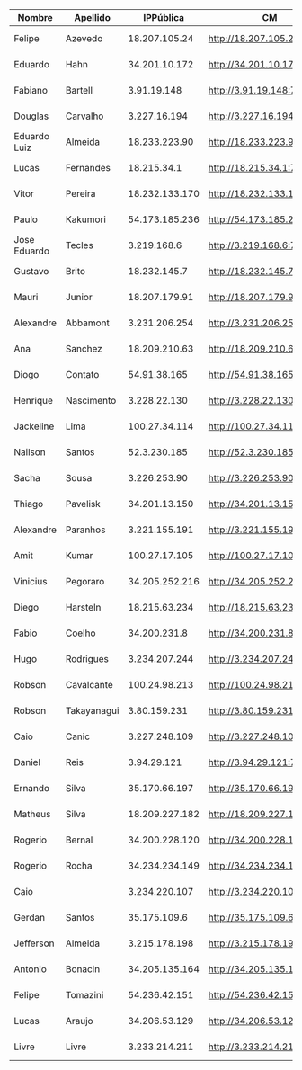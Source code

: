 | Nombre       | Apellido    | IPPública      | CM                         | EFM                                | NIFI                            | NiFi Registry                             | Schema Registry            | SMM                        | Hue                        | CDSW                              |
|--------------|-------------|----------------|----------------------------|------------------------------------|---------------------------------|-------------------------------------------|----------------------------|----------------------------|----------------------------|-----------------------------------|
| Felipe       | Azevedo     | 18.207.105.24  | http://18.207.105.24:7180  | http://18.207.105.24:10080/efm/ui  | http://18.207.105.24:8080/nifi  | http://18.207.105.24:18080/nifi-registry  | http://18.207.105.24:7788  | http://18.207.105.24:9991  | http://18.207.105.24:8888  | http://cdsw.18.207.105.24.nip.io  |
| Eduardo      | Hahn        | 34.201.10.172  | http://34.201.10.172:7180  | http://34.201.10.172:10080/efm/ui  | http://34.201.10.172:8080/nifi  | http://34.201.10.172:18080/nifi-registry  | http://34.201.10.172:7788  | http://34.201.10.172:9991  | http://34.201.10.172:8888  | http://cdsw.34.201.10.172.nip.io  |
| Fabiano      | Bartell     | 3.91.19.148    | http://3.91.19.148:7180    | http://3.91.19.148:10080/efm/ui    | http://3.91.19.148:8080/nifi    | http://3.91.19.148:18080/nifi-registry    | http://3.91.19.148:7788    | http://3.91.19.148:9991    | http://3.91.19.148:8888    | http://cdsw.3.91.19.148.nip.io    |
| Douglas      | Carvalho    | 3.227.16.194   | http://3.227.16.194:7180   | http://3.227.16.194:10080/efm/ui   | http://3.227.16.194:8080/nifi   | http://3.227.16.194:18080/nifi-registry   | http://3.227.16.194:7788   | http://3.227.16.194:9991   | http://3.227.16.194:8888   | http://cdsw.3.227.16.194.nip.io   |
| Eduardo Luiz | Almeida     | 18.233.223.90  | http://18.233.223.90:7180  | http://18.233.223.90:10080/efm/ui  | http://18.233.223.90:8080/nifi  | http://18.233.223.90:18080/nifi-registry  | http://18.233.223.90:7788  | http://18.233.223.90:9991  | http://18.233.223.90:8888  | http://cdsw.18.233.223.90.nip.io  |
| Lucas        | Fernandes   | 18.215.34.1    | http://18.215.34.1:7180    | http://18.215.34.1:10080/efm/ui    | http://18.215.34.1:8080/nifi    | http://18.215.34.1:18080/nifi-registry    | http://18.215.34.1:7788    | http://18.215.34.1:9991    | http://18.215.34.1:8888    | http://cdsw.18.215.34.1.nip.io    |
| Vitor        | Pereira     | 18.232.133.170 | http://18.232.133.170:7180 | http://18.232.133.170:10080/efm/ui | http://18.232.133.170:8080/nifi | http://18.232.133.170:18080/nifi-registry | http://18.232.133.170:7788 | http://18.232.133.170:9991 | http://18.232.133.170:8888 | http://cdsw.18.232.133.170.nip.io |
| Paulo        | Kakumori    | 54.173.185.236 | http://54.173.185.236:7180 | http://54.173.185.236:10080/efm/ui | http://54.173.185.236:8080/nifi | http://54.173.185.236:18080/nifi-registry | http://54.173.185.236:7788 | http://54.173.185.236:9991 | http://54.173.185.236:8888 | http://cdsw.54.173.185.236.nip.io |
| Jose Eduardo | Tecles      | 3.219.168.6    | http://3.219.168.6:7180    | http://3.219.168.6:10080/efm/ui    | http://3.219.168.6:8080/nifi    | http://3.219.168.6:18080/nifi-registry    | http://3.219.168.6:7788    | http://3.219.168.6:9991    | http://3.219.168.6:8888    | http://cdsw.3.219.168.6.nip.io    |
| Gustavo      | Brito       | 18.232.145.7   | http://18.232.145.7:7180   | http://18.232.145.7:10080/efm/ui   | http://18.232.145.7:8080/nifi   | http://18.232.145.7:18080/nifi-registry   | http://18.232.145.7:7788   | http://18.232.145.7:9991   | http://18.232.145.7:8888   | http://cdsw.18.232.145.7.nip.io   |
| Mauri        | Junior      | 18.207.179.91  | http://18.207.179.91:7180  | http://18.207.179.91:10080/efm/ui  | http://18.207.179.91:8080/nifi  | http://18.207.179.91:18080/nifi-registry  | http://18.207.179.91:7788  | http://18.207.179.91:9991  | http://18.207.179.91:8888  | http://cdsw.18.207.179.91.nip.io  |
| Alexandre    | Abbamont    | 3.231.206.254  | http://3.231.206.254:7180  | http://3.231.206.254:10080/efm/ui  | http://3.231.206.254:8080/nifi  | http://3.231.206.254:18080/nifi-registry  | http://3.231.206.254:7788  | http://3.231.206.254:9991  | http://3.231.206.254:8888  | http://cdsw.3.231.206.254.nip.io  |
| Ana          | Sanchez     | 18.209.210.63  | http://18.209.210.63:7180  | http://18.209.210.63:10080/efm/ui  | http://18.209.210.63:8080/nifi  | http://18.209.210.63:18080/nifi-registry  | http://18.209.210.63:7788  | http://18.209.210.63:9991  | http://18.209.210.63:8888  | http://cdsw.18.209.210.63.nip.io  |
| Diogo        | Contato     | 54.91.38.165   | http://54.91.38.165:7180   | http://54.91.38.165:10080/efm/ui   | http://54.91.38.165:8080/nifi   | http://54.91.38.165:18080/nifi-registry   | http://54.91.38.165:7788   | http://54.91.38.165:9991   | http://54.91.38.165:8888   | http://cdsw.54.91.38.165.nip.io   |
| Henrique     | Nascimento  | 3.228.22.130   | http://3.228.22.130:7180   | http://3.228.22.130:10080/efm/ui   | http://3.228.22.130:8080/nifi   | http://3.228.22.130:18080/nifi-registry   | http://3.228.22.130:7788   | http://3.228.22.130:9991   | http://3.228.22.130:8888   | http://cdsw.3.228.22.130.nip.io   |
| Jackeline    | Lima        | 100.27.34.114  | http://100.27.34.114:7180  | http://100.27.34.114:10080/efm/ui  | http://100.27.34.114:8080/nifi  | http://100.27.34.114:18080/nifi-registry  | http://100.27.34.114:7788  | http://100.27.34.114:9991  | http://100.27.34.114:8888  | http://cdsw.100.27.34.114.nip.io  |
| Nailson      | Santos      | 52.3.230.185   | http://52.3.230.185:7180   | http://52.3.230.185:10080/efm/ui   | http://52.3.230.185:8080/nifi   | http://52.3.230.185:18080/nifi-registry   | http://52.3.230.185:7788   | http://52.3.230.185:9991   | http://52.3.230.185:8888   | http://cdsw.52.3.230.185.nip.io   |
| Sacha        | Sousa       | 3.226.253.90   | http://3.226.253.90:7180   | http://3.226.253.90:10080/efm/ui   | http://3.226.253.90:8080/nifi   | http://3.226.253.90:18080/nifi-registry   | http://3.226.253.90:7788   | http://3.226.253.90:9991   | http://3.226.253.90:8888   | http://cdsw.3.226.253.90.nip.io   |
| Thiago       | Pavelisk    | 34.201.13.150  | http://34.201.13.150:7180  | http://34.201.13.150:10080/efm/ui  | http://34.201.13.150:8080/nifi  | http://34.201.13.150:18080/nifi-registry  | http://34.201.13.150:7788  | http://34.201.13.150:9991  | http://34.201.13.150:8888  | http://cdsw.34.201.13.150.nip.io  |
| Alexandre    | Paranhos    | 3.221.155.191  | http://3.221.155.191:7180  | http://3.221.155.191:10080/efm/ui  | http://3.221.155.191:8080/nifi  | http://3.221.155.191:18080/nifi-registry  | http://3.221.155.191:7788  | http://3.221.155.191:9991  | http://3.221.155.191:8888  | http://cdsw.3.221.155.191.nip.io  |
| Amit         | Kumar       | 100.27.17.105  | http://100.27.17.105:7180  | http://100.27.17.105:10080/efm/ui  | http://100.27.17.105:8080/nifi  | http://100.27.17.105:18080/nifi-registry  | http://100.27.17.105:7788  | http://100.27.17.105:9991  | http://100.27.17.105:8888  | http://cdsw.100.27.17.105.nip.io  |
| Vinicius     | Pegoraro    | 34.205.252.216 | http://34.205.252.216:7180 | http://34.205.252.216:10080/efm/ui | http://34.205.252.216:8080/nifi | http://34.205.252.216:18080/nifi-registry | http://34.205.252.216:7788 | http://34.205.252.216:9991 | http://34.205.252.216:8888 | http://cdsw.34.205.252.216.nip.io |
| Diego        | Harsteln    | 18.215.63.234  | http://18.215.63.234:7180  | http://18.215.63.234:10080/efm/ui  | http://18.215.63.234:8080/nifi  | http://18.215.63.234:18080/nifi-registry  | http://18.215.63.234:7788  | http://18.215.63.234:9991  | http://18.215.63.234:8888  | http://cdsw.18.215.63.234.nip.io  |
| Fabio        | Coelho      | 34.200.231.8   | http://34.200.231.8:7180   | http://34.200.231.8:10080/efm/ui   | http://34.200.231.8:8080/nifi   | http://34.200.231.8:18080/nifi-registry   | http://34.200.231.8:7788   | http://34.200.231.8:9991   | http://34.200.231.8:8888   | http://cdsw.34.200.231.8.nip.io   |
| Hugo         | Rodrigues   | 3.234.207.244  | http://3.234.207.244:7180  | http://3.234.207.244:10080/efm/ui  | http://3.234.207.244:8080/nifi  | http://3.234.207.244:18080/nifi-registry  | http://3.234.207.244:7788  | http://3.234.207.244:9991  | http://3.234.207.244:8888  | http://cdsw.3.234.207.244.nip.io  |
| Robson       | Cavalcante  | 100.24.98.213  | http://100.24.98.213:7180  | http://100.24.98.213:10080/efm/ui  | http://100.24.98.213:8080/nifi  | http://100.24.98.213:18080/nifi-registry  | http://100.24.98.213:7788  | http://100.24.98.213:9991  | http://100.24.98.213:8888  | http://cdsw.100.24.98.213.nip.io  |
| Robson       | Takayanagui | 3.80.159.231   | http://3.80.159.231:7180   | http://3.80.159.231:10080/efm/ui   | http://3.80.159.231:8080/nifi   | http://3.80.159.231:18080/nifi-registry   | http://3.80.159.231:7788   | http://3.80.159.231:9991   | http://3.80.159.231:8888   | http://cdsw.3.80.159.231.nip.io   |
| Caio         | Canic       | 3.227.248.109  | http://3.227.248.109:7180  | http://3.227.248.109:10080/efm/ui  | http://3.227.248.109:8080/nifi  | http://3.227.248.109:18080/nifi-registry  | http://3.227.248.109:7788  | http://3.227.248.109:9991  | http://3.227.248.109:8888  | http://cdsw.3.227.248.109.nip.io  |
| Daniel       | Reis        | 3.94.29.121    | http://3.94.29.121:7180    | http://3.94.29.121:10080/efm/ui    | http://3.94.29.121:8080/nifi    | http://3.94.29.121:18080/nifi-registry    | http://3.94.29.121:7788    | http://3.94.29.121:9991    | http://3.94.29.121:8888    | http://cdsw.3.94.29.121.nip.io    |
| Ernando      | Silva       | 35.170.66.197  | http://35.170.66.197:7180  | http://35.170.66.197:10080/efm/ui  | http://35.170.66.197:8080/nifi  | http://35.170.66.197:18080/nifi-registry  | http://35.170.66.197:7788  | http://35.170.66.197:9991  | http://35.170.66.197:8888  | http://cdsw.35.170.66.197.nip.io  |
| Matheus      | Silva       | 18.209.227.182 | http://18.209.227.182:7180 | http://18.209.227.182:10080/efm/ui | http://18.209.227.182:8080/nifi | http://18.209.227.182:18080/nifi-registry | http://18.209.227.182:7788 | http://18.209.227.182:9991 | http://18.209.227.182:8888 | http://cdsw.18.209.227.182.nip.io |
| Rogerio      | Bernal      | 34.200.228.120 | http://34.200.228.120:7180 | http://34.200.228.120:10080/efm/ui | http://34.200.228.120:8080/nifi | http://34.200.228.120:18080/nifi-registry | http://34.200.228.120:7788 | http://34.200.228.120:9991 | http://34.200.228.120:8888 | http://cdsw.34.200.228.120.nip.io |
| Rogerio      | Rocha       | 34.234.234.149 | http://34.234.234.149:7180 | http://34.234.234.149:10080/efm/ui | http://34.234.234.149:8080/nifi | http://34.234.234.149:18080/nifi-registry | http://34.234.234.149:7788 | http://34.234.234.149:9991 | http://34.234.234.149:8888 | http://cdsw.34.234.234.149.nip.io |
| Caio         |             | 3.234.220.107  | http://3.234.220.107:7180  | http://3.234.220.107:10080/efm/ui  | http://3.234.220.107:8080/nifi  | http://3.234.220.107:18080/nifi-registry  | http://3.234.220.107:7788  | http://3.234.220.107:9991  | http://3.234.220.107:8888  | http://cdsw.3.234.220.107.nip.io  |
| Gerdan       | Santos      | 35.175.109.6   | http://35.175.109.6:7180   | http://35.175.109.6:10080/efm/ui   | http://35.175.109.6:8080/nifi   | http://35.175.109.6:18080/nifi-registry   | http://35.175.109.6:7788   | http://35.175.109.6:9991   | http://35.175.109.6:8888   | http://cdsw.35.175.109.6.nip.io   |
| Jefferson    | Almeida     | 3.215.178.198  | http://3.215.178.198:7180  | http://3.215.178.198:10080/efm/ui  | http://3.215.178.198:8080/nifi  | http://3.215.178.198:18080/nifi-registry  | http://3.215.178.198:7788  | http://3.215.178.198:9991  | http://3.215.178.198:8888  | http://cdsw.3.215.178.198.nip.io  |
| Antonio      | Bonacin     | 34.205.135.164 | http://34.205.135.164:7180 | http://34.205.135.164:10080/efm/ui | http://34.205.135.164:8080/nifi | http://34.205.135.164:18080/nifi-registry | http://34.205.135.164:7788 | http://34.205.135.164:9991 | http://34.205.135.164:8888 | http://cdsw.34.205.135.164.nip.io |
| Felipe       | Tomazini    | 54.236.42.151  | http://54.236.42.151:7180  | http://54.236.42.151:10080/efm/ui  | http://54.236.42.151:8080/nifi  | http://54.236.42.151:18080/nifi-registry  | http://54.236.42.151:7788  | http://54.236.42.151:9991  | http://54.236.42.151:8888  | http://cdsw.54.236.42.151.nip.io  |
| Lucas        | Araujo      | 34.206.53.129  | http://34.206.53.129:7180  | http://34.206.53.129:10080/efm/ui  | http://34.206.53.129:8080/nifi  | http://34.206.53.129:18080/nifi-registry  | http://34.206.53.129:7788  | http://34.206.53.129:9991  | http://34.206.53.129:8888  | http://cdsw.34.206.53.129.nip.io  |
| Livre        | Livre       | 3.233.214.211  | http://3.233.214.211:7180  | http://3.233.214.211:10080/efm/ui  | http://3.233.214.211:8080/nifi  | http://3.233.214.211:18080/nifi-registry  | http://3.233.214.211:7788  | http://3.233.214.211:9991  | http://3.233.214.211:8888  | http://cdsw.3.233.214.211.nip.io  |
